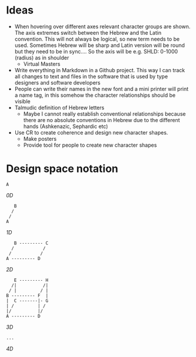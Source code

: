 # Ideas
- When hovering over different axes relevant character groups are shown. The axis extremes switch between the Hebrew and the Latin convention. This will not always be logical, so new term needs to be used. Sometimes Hebrew will be sharp and Latin version will be round but they need to be in sync…. So the axis will be e.g. SHLD: 0-1000 (radius) as in shoulder 
    - Virtual Masters
- Write everything in Markdown in a Github project. This way I can track all changes to text and files in the software that is used by type designers and software developers 
- People can write their names in the new font and a mini printer will print a name tag, in this somehow the character relationships should be visible
- Talmudic definition of Hebrew letters
    - Maybe I cannot really establish conventional relationships because there are no absolute conventions in Hebrew due to the different hands (Ashkenazic, Sephardic etc)
- Use CR to create coherence and design new character shapes.
    - Make posters
    - Provide tool for people to create new character shapes 


# Design space notation
```
A
```
*0D*
```
   B
  /
 /
A
```
*1D*

```
   B --------- C
  /           /
 /           /
A --------- D
```
*2D*

```
   E --------- H
  /|          /|
 / |         / |
B --------- F  |
|  C -------|- G
| /         | /
|/          |/
A --------- D
```
*3D*

```
...
```
*4D*